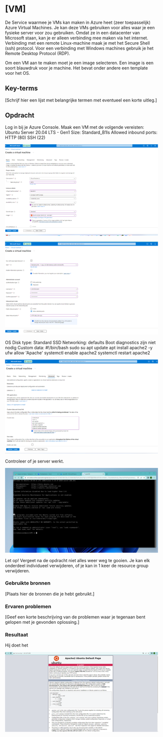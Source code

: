 # [VM]
De Service waarmee je VMs kan maken in Azure heet (zeer toepasselijk) Azure Virtual Machines. Je kan deze VMs gebruiken voor alles waar je een fysieke server voor zou gebruiken. Omdat ze in een datacenter van Microsoft staan, kan je er alleen verbinding mee maken via het internet. Verbinding met een remote Linux-machine maak je met het Secure Shell (ssh) protocol. Voor een verbinding met Windows machines gebruik je het Remote Desktop Protocol (RDP).

Om een VM aan te maken moet je een image selecteren. Een image is een soort blauwdruk voor je machine. Het bevat onder andere een template voor het OS.

## Key-terms
[Schrijf hier een lijst met belangrijke termen met eventueel een korte uitleg.]

## Opdracht

Log in bij je Azure Console.
Maak een VM met de volgende vereisten:
Ubuntu Server 20.04 LTS - Gen1
Size: Standard_B1ls
Allowed inbound ports:
HTTP (80)
SSH (22)

![ingids](../00_includes/vm1.png) 

![ingids](../00_includes/vm2.png) 

OS Disk type: Standard SSD
Networking: defaults
Boot diagnostics zijn niet nodig
Custom data:
#!/bin/bash
sudo su
apt update
apt install apache2 -y
ufw allow 'Apache'
systemctl enable apache2
systemctl restart apache2

![ingids](../00_includes/vm3.png) 

Controleer of je server werkt.

![ingids](../00_includes/vm4.png) 


Let op! Vergeet na de opdracht niet alles weer weg te gooien. Je kan elk onderdeel individueel verwijderen, of je kan in 1 keer de resource group verwijderen.
### Gebruikte bronnen
[Plaats hier de bronnen die je hebt gebruikt.]

### Ervaren problemen
[Geef een korte beschrijving van de problemen waar je tegenaan bent gelopen met je gevonden oplossing.]

### Resultaat

Hij doet het 

![ingids](../00_includes/vmdoethet.png) 
